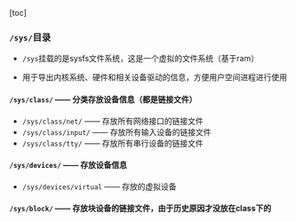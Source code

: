 [toc]
### `/sys/`目录
* `/sys`挂载的是sysfs文件系统，这是一个虚拟的文件系统（基于ram）  

* 用于导出内核系统、硬件和相关设备驱动的信息，方便用户空间进程进行使用  

#### `/sys/class/` —— 分类存放设备信息（都是链接文件）
* `/sys/class/net/` —— 存放所有网络接口的链接文件
* `/sys/class/input/` —— 存放所有输入设备的链接文件
* `/sys/class/tty/` —— 存放所有串行设备的链接文件

#### `/sys/devices/` —— 存放设备信息
* `/sys/devices/virtual` —— 存放的虚拟设备

#### `/sys/block/` —— 存放块设备的链接文件，由于历史原因才没放在class下的
